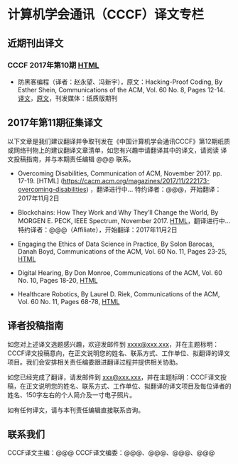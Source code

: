 # 计算机学会通讯（CCCF）译文专栏

## 近期刊出译文

### CCCF 2017年第10期 [HTML](http://www.ccf.org.cn/dl/publications/cccf/2017nd10q/)

- 防黑客编程（译者：赵永望、冯新宇），原文：Hacking-Proof Coding, By Esther Shein, Communications of the ACM, Vol. 60 No. 8, Pages 12-14. [译文](http://www.ccf.org.cn/c/2017-10-13/615548.shtml)，[原文](https://cacm.acm.org/magazines/2017/8/219596-hacker-proof-coding/fulltext)，刊发媒体：纸质版期刊

## 2017年第11期征集译文

以下文章是我们建议翻译并争取刊发在《中国计算机学会通讯CCCF》第12期纸质或网络刊物上的建议翻译文章清单，如您有兴趣申请翻译其中的译文，请阅读 译文投稿指南，并与本期责任编辑 @@@ 联系。

- Overcoming Disabilities, Communication of ACM, November 2017. pp. 17-19. [HTML] (https://cacm.acm.org/magazines/2017/11/222173-overcoming-disabilities) ，翻译进行中... 特约译者：@@@，开始翻译：2017年11月2日

- Blockchains: How They Work and Why They’ll Change the World, By MORGEN E. PECK, IEEE Spectrum, November 2017. [HTML](https://spectrum.ieee.org/computing/networks/blockchains-how-they-work-and-why-theyll-change-the-world)，翻译进行中... 特约译者：@@@（Affiliate），开始翻译：2017年11月2日

- Engaging the Ethics of Data Science in Practice, By Solon Barocas, Danah Boyd, Communications of the ACM, Vol. 60 No. 11, Pages 23-25, [HTML](https://cacm.acm.org/magazines/2017/11/222176-engaging-the-ethics-of-data-science-in-practice/fulltext)

- Digital Hearing, By Don Monroe, Communications of the ACM, Vol. 60 No. 10, Pages 18-20, [HTML](https://cacm.acm.org/magazines/2017/10/221324-digital-hearing/fulltext)

- Healthcare Robotics, By Laurel D. Riek, Communications of the ACM, Vol. 60 No. 11, Pages 68-78, [HTML](https://cacm.acm.org/magazines/2017/11/222171-healthcare-robotics/fulltext)


## 译者投稿指南

如您对上述译文选题感兴趣，欢迎发邮件到 xxxx@xxx.xxx，并在主题标明：CCCF译文投稿意向，在正文说明您的姓名、联系方式、工作单位、拟翻译的译文项目。我们会安排相关责任编委跟进翻译过程并提供相关协助。

如您已经完成了翻译，请发邮件到 xxx@xxx.xxx，并在主题标明：CCCF译文投稿，在正文说明您的姓名、联系方式、工作单位、拟翻译的译文项目及每位译者的姓名、150字左右的个人简介及一寸电子照片。

如有任何译文，请与本刊责任编辑直接联系咨询。

## 联系我们

CCCF译文主编：@@@
CCCF译文编委：@@@、@@@、@@@、@@@
